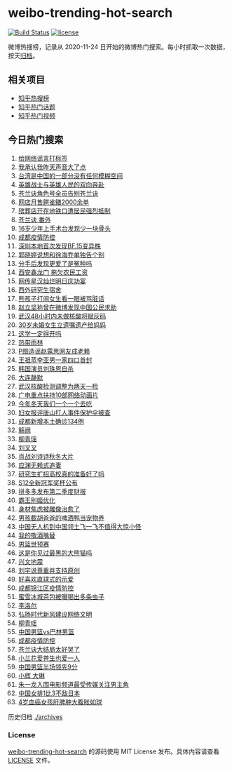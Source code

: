 # weibo-trending-hot-search

[![Build Status](https://github.com/justjavac/weibo-trending-hot-search/workflows/ci/badge.svg?branch=master)](https://github.com/justjavac/weibo-trending-hot-search/actions)
[![license](https://img.shields.io/github/license/justjavac/weibo-trending-hot-search)](https://github.com/justjavac/weibo-trending-hot-search/blob/master/LICENSE)

微博热搜榜，记录从 2020-11-24 日开始的微博热门搜索。每小时抓取一次数据，按天[归档](./archives)。

## 相关项目

- [知乎热搜榜](https://github.com/justjavac/zhihu-trending-top-search)
- [知乎热门话题](https://github.com/justjavac/zhihu-trending-hot-questions)
- [知乎热门视频](https://github.com/justjavac/zhihu-trending-hot-video)

## 今日热门搜索

<!-- BEGIN -->
<!-- 最后更新时间 Tue Aug 30 2022 04:07:21 GMT+0800 (China Standard Time) -->

1. [给网络谣言打标签](https://s.weibo.com//weibo?q=%23%E7%BB%99%E7%BD%91%E7%BB%9C%E8%B0%A3%E8%A8%80%E6%89%93%E6%A0%87%E7%AD%BE%23&Refer=new_time)
1. [我承认我昨天声音大了点](https://s.weibo.com//weibo?q=%23%E6%88%91%E6%89%BF%E8%AE%A4%E6%88%91%E6%98%A8%E5%A4%A9%E5%A3%B0%E9%9F%B3%E5%A4%A7%E4%BA%86%E7%82%B9%23&Refer=top)
1. [台湾是中国的一部分没有任何模糊空间](https://s.weibo.com//weibo?q=%23%E5%8F%B0%E6%B9%BE%E6%98%AF%E4%B8%AD%E5%9B%BD%E7%9A%84%E4%B8%80%E9%83%A8%E5%88%86%E6%B2%A1%E6%9C%89%E4%BB%BB%E4%BD%95%E6%A8%A1%E7%B3%8A%E7%A9%BA%E9%97%B4%23&Refer=top)
1. [英雄战士与英雄人民的双向奔赴](https://s.weibo.com//weibo?q=%23%E8%8B%B1%E9%9B%84%E6%88%98%E5%A3%AB%E4%B8%8E%E8%8B%B1%E9%9B%84%E4%BA%BA%E6%B0%91%E7%9A%84%E5%8F%8C%E5%90%91%E5%A5%94%E8%B5%B4%23&Refer=top)
1. [苍兰诀角色号全员告别苍兰诀](https://s.weibo.com//weibo?q=%23%E8%8B%8D%E5%85%B0%E8%AF%80%E8%A7%92%E8%89%B2%E5%8F%B7%E5%85%A8%E5%91%98%E5%91%8A%E5%88%AB%E8%8B%8D%E5%85%B0%E8%AF%80%23&Refer=top)
1. [网店月售鳄雀鳝2000余单](https://s.weibo.com//weibo?q=%23%E7%BD%91%E5%BA%97%E6%9C%88%E5%94%AE%E9%B3%84%E9%9B%80%E9%B3%9D2000%E4%BD%99%E5%8D%95%23&Refer=top)
1. [殡葬店开在地铁口遭居民强烈抵制](https://s.weibo.com//weibo?q=%23%E6%AE%A1%E8%91%AC%E5%BA%97%E5%BC%80%E5%9C%A8%E5%9C%B0%E9%93%81%E5%8F%A3%E9%81%AD%E5%B1%85%E6%B0%91%E5%BC%BA%E7%83%88%E6%8A%B5%E5%88%B6%23&Refer=top)
1. [苍兰诀 番外](https://s.weibo.com//weibo?q=%E8%8B%8D%E5%85%B0%E8%AF%80%20%E7%95%AA%E5%A4%96&Refer=top)
1. [16岁少年上手术台发现少一块骨头](https://s.weibo.com//weibo?q=%2316%E5%B2%81%E5%B0%91%E5%B9%B4%E4%B8%8A%E6%89%8B%E6%9C%AF%E5%8F%B0%E5%8F%91%E7%8E%B0%E5%B0%91%E4%B8%80%E5%9D%97%E9%AA%A8%E5%A4%B4%23&Refer=top)
1. [成都疫情防控](https://s.weibo.com//weibo?q=%23%E6%88%90%E9%83%BD%E7%96%AB%E6%83%85%E9%98%B2%E6%8E%A7%23&Refer=top)
1. [深圳本地首次发现BF.15变异株](https://s.weibo.com//weibo?q=%23%E6%B7%B1%E5%9C%B3%E6%9C%AC%E5%9C%B0%E9%A6%96%E6%AC%A1%E5%8F%91%E7%8E%B0BF.15%E5%8F%98%E5%BC%82%E6%A0%AA%23&Refer=top)
1. [郭晓婷说想和徐海乔单独告个别](https://s.weibo.com//weibo?q=%23%E9%83%AD%E6%99%93%E5%A9%B7%E8%AF%B4%E6%83%B3%E5%92%8C%E5%BE%90%E6%B5%B7%E4%B9%94%E5%8D%95%E7%8B%AC%E5%91%8A%E4%B8%AA%E5%88%AB%23&Refer=top)
1. [分手后发现更爱了是冤种吗](https://s.weibo.com//weibo?q=%23%E5%88%86%E6%89%8B%E5%90%8E%E5%8F%91%E7%8E%B0%E6%9B%B4%E7%88%B1%E4%BA%86%E6%98%AF%E5%86%A4%E7%A7%8D%E5%90%97%23&Refer=top)
1. [西安鑫龙门 拖欠农民工资](https://s.weibo.com//weibo?q=%E8%A5%BF%E5%AE%89%E9%91%AB%E9%BE%99%E9%97%A8%20%E6%8B%96%E6%AC%A0%E5%86%9C%E6%B0%91%E5%B7%A5%E8%B5%84&Refer=top)
1. [网传星汉灿烂明日庆功宴](https://s.weibo.com//weibo?q=%23%E7%BD%91%E4%BC%A0%E6%98%9F%E6%B1%89%E7%81%BF%E7%83%82%E6%98%8E%E6%97%A5%E5%BA%86%E5%8A%9F%E5%AE%B4%23&Refer=top)
1. [西外研究生宿舍](https://s.weibo.com//weibo?q=%E8%A5%BF%E5%A4%96%E7%A0%94%E7%A9%B6%E7%94%9F%E5%AE%BF%E8%88%8D&Refer=top)
1. [熊孩子打闹女生看一眼被骂脏话](https://s.weibo.com//weibo?q=%23%E7%86%8A%E5%AD%A9%E5%AD%90%E6%89%93%E9%97%B9%E5%A5%B3%E7%94%9F%E7%9C%8B%E4%B8%80%E7%9C%BC%E8%A2%AB%E9%AA%82%E8%84%8F%E8%AF%9D%23&Refer=top)
1. [赵立坚称曾在微博发现中国公民求助](https://s.weibo.com//weibo?q=%23%E8%B5%B5%E7%AB%8B%E5%9D%9A%E7%A7%B0%E6%9B%BE%E5%9C%A8%E5%BE%AE%E5%8D%9A%E5%8F%91%E7%8E%B0%E4%B8%AD%E5%9B%BD%E5%85%AC%E6%B0%91%E6%B1%82%E5%8A%A9%23&Refer=top)
1. [武汉48小时内未做核酸将赋灰码](https://s.weibo.com//weibo?q=%23%E6%AD%A6%E6%B1%8948%E5%B0%8F%E6%97%B6%E5%86%85%E6%9C%AA%E5%81%9A%E6%A0%B8%E9%85%B8%E5%B0%86%E8%B5%8B%E7%81%B0%E7%A0%81%23&Refer=top)
1. [30岁未婚女生立遗嘱遗产给妈妈](https://s.weibo.com//weibo?q=%2330%E5%B2%81%E6%9C%AA%E5%A9%9A%E5%A5%B3%E7%94%9F%E7%AB%8B%E9%81%97%E5%98%B1%E9%81%97%E4%BA%A7%E7%BB%99%E5%A6%88%E5%A6%88%23&Refer=top)
1. [这学一定得开吗](https://s.weibo.com//weibo?q=%23%E8%BF%99%E5%AD%A6%E4%B8%80%E5%AE%9A%E5%BE%97%E5%BC%80%E5%90%97%23&Refer=top)
1. [热带雨林](https://s.weibo.com//weibo?q=%E7%83%AD%E5%B8%A6%E9%9B%A8%E6%9E%97&Refer=top)
1. [P图造谣赵露思网友成老赖](https://s.weibo.com//weibo?q=%23P%E5%9B%BE%E9%80%A0%E8%B0%A3%E8%B5%B5%E9%9C%B2%E6%80%9D%E7%BD%91%E5%8F%8B%E6%88%90%E8%80%81%E8%B5%96%23&Refer=top)
1. [王祖蓝李亚男一家四口首封](https://s.weibo.com//weibo?q=%23%E7%8E%8B%E7%A5%96%E8%93%9D%E6%9D%8E%E4%BA%9A%E7%94%B7%E4%B8%80%E5%AE%B6%E5%9B%9B%E5%8F%A3%E9%A6%96%E5%B0%81%23&Refer=top)
1. [韩国演员刘珠恩自杀](https://s.weibo.com//weibo?q=%E9%9F%A9%E5%9B%BD%E6%BC%94%E5%91%98%E5%88%98%E7%8F%A0%E6%81%A9%E8%87%AA%E6%9D%80&Refer=top)
1. [大连静默](https://s.weibo.com//weibo?q=%E5%A4%A7%E8%BF%9E%E9%9D%99%E9%BB%98&Refer=top)
1. [武汉核酸检测调整为两天一检](https://s.weibo.com//weibo?q=%23%E6%AD%A6%E6%B1%89%E6%A0%B8%E9%85%B8%E6%A3%80%E6%B5%8B%E8%B0%83%E6%95%B4%E4%B8%BA%E4%B8%A4%E5%A4%A9%E4%B8%80%E6%A3%80%23&Refer=top)
1. [广电重点扶持10部网络动画片](https://s.weibo.com//weibo?q=%23%E5%B9%BF%E7%94%B5%E9%87%8D%E7%82%B9%E6%89%B6%E6%8C%8110%E9%83%A8%E7%BD%91%E7%BB%9C%E5%8A%A8%E7%94%BB%E7%89%87%23&Refer=top)
1. [今年冬天我们一个一个去吃](https://s.weibo.com//weibo?q=%23%E4%BB%8A%E5%B9%B4%E5%86%AC%E5%A4%A9%E6%88%91%E4%BB%AC%E4%B8%80%E4%B8%AA%E4%B8%80%E4%B8%AA%E5%8E%BB%E5%90%83%23&Refer=top)
1. [妇女报评唐山打人事件保护伞被查](https://s.weibo.com//weibo?q=%23%E5%A6%87%E5%A5%B3%E6%8A%A5%E8%AF%84%E5%94%90%E5%B1%B1%E6%89%93%E4%BA%BA%E4%BA%8B%E4%BB%B6%E4%BF%9D%E6%8A%A4%E4%BC%9E%E8%A2%AB%E6%9F%A5%23&Refer=top)
1. [成都新增本土确诊134例](https://s.weibo.com//weibo?q=%E6%88%90%E9%83%BD%E6%96%B0%E5%A2%9E%E6%9C%AC%E5%9C%9F%E7%A1%AE%E8%AF%8A134%E4%BE%8B&Refer=top)
1. [觞阙](https://s.weibo.com//weibo?q=%E8%A7%9E%E9%98%99&Refer=top)
1. [柳青瑶](https://s.weibo.com//weibo?q=%23%E6%9F%B3%E9%9D%92%E7%91%B6%23&Refer=top)
1. [刘叉叉](https://s.weibo.com//weibo?q=%E5%88%98%E5%8F%89%E5%8F%89&Refer=top)
1. [肖战刘诗诗秋冬大片](https://s.weibo.com//weibo?q=%23%E8%82%96%E6%88%98%E5%88%98%E8%AF%97%E8%AF%97%E7%A7%8B%E5%86%AC%E5%A4%A7%E7%89%87%23&Refer=top)
1. [应渊无赖式追妻](https://s.weibo.com//weibo?q=%23%E5%BA%94%E6%B8%8A%E6%97%A0%E8%B5%96%E5%BC%8F%E8%BF%BD%E5%A6%BB%23&Refer=top)
1. [研究生扩招高校真的准备好了吗](https://s.weibo.com//weibo?q=%23%E7%A0%94%E7%A9%B6%E7%94%9F%E6%89%A9%E6%8B%9B%E9%AB%98%E6%A0%A1%E7%9C%9F%E7%9A%84%E5%87%86%E5%A4%87%E5%A5%BD%E4%BA%86%E5%90%97%23&Refer=top)
1. [S12全新冠军奖杯公布](https://s.weibo.com//weibo?q=%23S12%E5%85%A8%E6%96%B0%E5%86%A0%E5%86%9B%E5%A5%96%E6%9D%AF%E5%85%AC%E5%B8%83%23&Refer=top)
1. [拼多多发布第二季度财报](https://s.weibo.com//weibo?q=%23%E6%8B%BC%E5%A4%9A%E5%A4%9A%E5%8F%91%E5%B8%83%E7%AC%AC%E4%BA%8C%E5%AD%A3%E5%BA%A6%E8%B4%A2%E6%8A%A5%23&Refer=top)
1. [霸王别姬优化](https://s.weibo.com//weibo?q=%23%E9%9C%B8%E7%8E%8B%E5%88%AB%E5%A7%AC%E4%BC%98%E5%8C%96%23&Refer=top)
1. [身材焦虑被雕像治愈了](https://s.weibo.com//weibo?q=%23%E8%BA%AB%E6%9D%90%E7%84%A6%E8%99%91%E8%A2%AB%E9%9B%95%E5%83%8F%E6%B2%BB%E6%84%88%E4%BA%86%23&Refer=top)
1. [男孩截胡爸爸的啤酒鸭当宠物养](https://s.weibo.com//weibo?q=%23%E7%94%B7%E5%AD%A9%E6%88%AA%E8%83%A1%E7%88%B8%E7%88%B8%E7%9A%84%E5%95%A4%E9%85%92%E9%B8%AD%E5%BD%93%E5%AE%A0%E7%89%A9%E5%85%BB%23&Refer=top)
1. [中国无人机到中国领土飞一飞不值得大惊小怪](https://s.weibo.com//weibo?q=%23%E4%B8%AD%E5%9B%BD%E6%97%A0%E4%BA%BA%E6%9C%BA%E5%88%B0%E4%B8%AD%E5%9B%BD%E9%A2%86%E5%9C%9F%E9%A3%9E%E4%B8%80%E9%A3%9E%E4%B8%8D%E5%80%BC%E5%BE%97%E5%A4%A7%E6%83%8A%E5%B0%8F%E6%80%AA%23&Refer=top)
1. [我的敬酒嘴替](https://s.weibo.com//weibo?q=%23%E6%88%91%E7%9A%84%E6%95%AC%E9%85%92%E5%98%B4%E6%9B%BF%23&Refer=top)
1. [男篮世预赛](https://s.weibo.com//weibo?q=%23%E7%94%B7%E7%AF%AE%E4%B8%96%E9%A2%84%E8%B5%9B%23&Refer=top)
1. [这是你见过最黑的大熊猫吗](https://s.weibo.com//weibo?q=%23%E8%BF%99%E6%98%AF%E4%BD%A0%E8%A7%81%E8%BF%87%E6%9C%80%E9%BB%91%E7%9A%84%E5%A4%A7%E7%86%8A%E7%8C%AB%E5%90%97%23&Refer=top)
1. [兴文地震](https://s.weibo.com//weibo?q=%23%E5%85%B4%E6%96%87%E5%9C%B0%E9%9C%87%23&Refer=top)
1. [刘宇说尊重并支持原创](https://s.weibo.com//weibo?q=%23%E5%88%98%E5%AE%87%E8%AF%B4%E5%B0%8A%E9%87%8D%E5%B9%B6%E6%94%AF%E6%8C%81%E5%8E%9F%E5%88%9B%23&Refer=top)
1. [好喜欢直球式的示爱](https://s.weibo.com//weibo?q=%23%E5%A5%BD%E5%96%9C%E6%AC%A2%E7%9B%B4%E7%90%83%E5%BC%8F%E7%9A%84%E7%A4%BA%E7%88%B1%23&Refer=top)
1. [成都锦江区疫情防控](https://s.weibo.com//weibo?q=%23%E6%88%90%E9%83%BD%E9%94%A6%E6%B1%9F%E5%8C%BA%E7%96%AB%E6%83%85%E9%98%B2%E6%8E%A7%23&Refer=top)
1. [蜜雪冰城茶包被曝喝出多条虫子](https://s.weibo.com//weibo?q=%23%E8%9C%9C%E9%9B%AA%E5%86%B0%E5%9F%8E%E8%8C%B6%E5%8C%85%E8%A2%AB%E6%9B%9D%E5%96%9D%E5%87%BA%E5%A4%9A%E6%9D%A1%E8%99%AB%E5%AD%90%23&Refer=top)
1. [李洛尔](https://s.weibo.com//weibo?q=%E6%9D%8E%E6%B4%9B%E5%B0%94&Refer=top)
1. [弘扬时代新风建设网络文明](https://s.weibo.com//weibo?q=%23%E5%BC%98%E6%89%AC%E6%97%B6%E4%BB%A3%E6%96%B0%E9%A3%8E%E5%BB%BA%E8%AE%BE%E7%BD%91%E7%BB%9C%E6%96%87%E6%98%8E%23&Refer=new_time)
1. [柳青瑶](https://s.weibo.com//weibo?q=%E6%9F%B3%E9%9D%92%E7%91%B6&Refer=top)
1. [中国男篮vs巴林男篮](https://s.weibo.com//weibo?q=%23%E4%B8%AD%E5%9B%BD%E7%94%B7%E7%AF%AEvs%E5%B7%B4%E6%9E%97%E7%94%B7%E7%AF%AE%23&Refer=top)
1. [成都疫情防控](https://s.weibo.com//weibo?q=%E6%88%90%E9%83%BD%E7%96%AB%E6%83%85%E9%98%B2%E6%8E%A7&Refer=top)
1. [苍兰诀大结局太好哭了](https://s.weibo.com//weibo?q=%23%E8%8B%8D%E5%85%B0%E8%AF%80%E5%A4%A7%E7%BB%93%E5%B1%80%E5%A4%AA%E5%A5%BD%E5%93%AD%E4%BA%86%23&Refer=top)
1. [小兰花爱苍生也爱一人](https://s.weibo.com//weibo?q=%23%E5%B0%8F%E5%85%B0%E8%8A%B1%E7%88%B1%E8%8B%8D%E7%94%9F%E4%B9%9F%E7%88%B1%E4%B8%80%E4%BA%BA%23&Refer=top)
1. [中国男篮半场领先9分](https://s.weibo.com//weibo?q=%23%E4%B8%AD%E5%9B%BD%E7%94%B7%E7%AF%AE%E5%8D%8A%E5%9C%BA%E9%A2%86%E5%85%889%E5%88%86%23&Refer=top)
1. [小辉 大琳](https://s.weibo.com//weibo?q=%E5%B0%8F%E8%BE%89%20%E5%A4%A7%E7%90%B3&Refer=top)
1. [朱一龙入围电影频道最受传媒关注男主角](https://s.weibo.com//weibo?q=%23%E6%9C%B1%E4%B8%80%E9%BE%99%E5%85%A5%E5%9B%B4%E7%94%B5%E5%BD%B1%E9%A2%91%E9%81%93%E6%9C%80%E5%8F%97%E4%BC%A0%E5%AA%92%E5%85%B3%E6%B3%A8%E7%94%B7%E4%B8%BB%E8%A7%92%23&Refer=top)
1. [中国女排1比3不敌日本](https://s.weibo.com//weibo?q=%23%E4%B8%AD%E5%9B%BD%E5%A5%B3%E6%8E%921%E6%AF%943%E4%B8%8D%E6%95%8C%E6%97%A5%E6%9C%AC%23&Refer=top)
1. [4岁血癌女孩肝脾肿大腹胀如球](https://s.weibo.com//weibo?q=4%E5%B2%81%E8%A1%80%E7%99%8C%E5%A5%B3%E5%AD%A9%E8%82%9D%E8%84%BE%E8%82%BF%E5%A4%A7%E8%85%B9%E8%83%80%E5%A6%82%E7%90%83&Refer=top)

<!-- END -->

历史归档 [./archives](./archives)

### License

[weibo-trending-hot-search](https://github.com/justjavac/weibo-trending-hot-search)
的源码使用 MIT License 发布。具体内容请查看 [LICENSE](./LICENSE) 文件。
